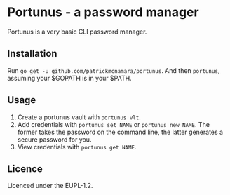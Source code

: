 # Portunus - a password manager

Portunus is a very basic CLI password manager.

## Installation

Run `go get -u github.com/patrickmcnamara/portunus`.
And then `portunus`, assuming your $GOPATH is in your $PATH.

## Usage

1. Create a portunus vault with `portunus vlt`.
2. Add credentials with `portunus set NAME` or `portunus new NAME`. The former takes the password on the command line, the latter generates a secure password for you.
3. View credentials with `portunus get NAME`.

## Licence

Licenced under the EUPL-1.2.
